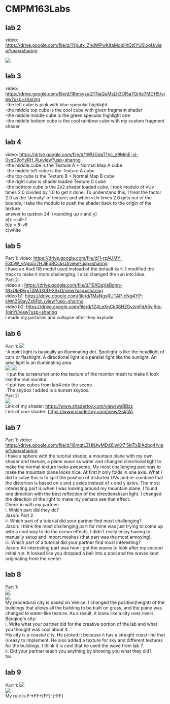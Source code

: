 # CMPM163Labs

## lab 2 
video: https://drive.google.com/file/d/1Yputx_ZndWPwKitaMdqliXQzlYU0logU/view?usp=sharing  

![](lab2/screenshot.png)  

## lab 3 
video: https://drive.google.com/file/d/1RmkysuQTNaQuMsLh3OI5a7QriIe7MOH5/view?usp=sharing  
-the left cube is pink with blue specular highlight  
-the middle top cube is the cool cube with given fragment shader  
-the middle middle cube is the green specular highlight one  
-the middle bottom cube is the cool rainbow cube with my custom fragment shader  

## lab 4 
video: https://drive.google.com/file/d/1WUOdaT1Vc_z9MmE-sl-0vqD9oYyRH_Ru/view?usp=sharing  
-the middle cube is the Texture A + Normal Map A cube  
-the middle left cube is the Texture A cube  
-the top cube is the Texture B + Normal Map B cube  
-the right cube is shader loaded Texture C cube  
-the botttom cube is the 2x2 shader loaded cube, I took modulo of vUv times 2.0 divided by 1.0 to get it done. To understand this, I treat the factor 2.0 as the 'density' of texture; and when vUv times 2.0 gets out of the bounds, I take the modulo to push the shader back to the origin of the texture  
answer to qustion 24: (rounding up x and y)  
	a)x = u*8-1  
	b)y = 8-v*8  
	c)white  

## lab 5
Part 1: video: https://drive.google.com/file/d/1-rzAUMY-E3t5W_yNgo5r7HJlEpBCcksU/view?usp=sharing  
I have an Audi R8 model used instead of the default kart. I modified the track to make it more challenging. I also changed the sun into blue.  
Part 2:  
video a : https://drive.google.com/file/d/16XQgVeBgnn-NtxUkR9vpT0MdX0D-2SxO/view?usp=sharing  
video b1: https://drive.google.com/file/d/1MaNgxRUTAP-cNg4YP-kWn2S8avZsM1zL/view?usp=sharing  
video b2: https://drive.google.com/file/d/1Z4LeXnCk38HZOvzmFdA5vjRtx-1pinYi/view?usp=sharing  
I made my particles and collapse after they explode.

## lab 6  
Part 1:
![](lab6/screenshot.png)  
-A point light is basically an illuminating dot. Spotlight is like the headlight of cars or flashlight. A directional light is a parallel light like the sunlight. An area light is an illuminating area.  
![](lab6/Photo.jpg)  ![](lab6/material.png)  
-I put the screenshot onto the texture of the monitor mesh to make it look like the real monitor.  
-I put two cubes from lab4 into the scene.  
-The skybox I added is a sunset skybox.  
Part 2:  
![](lab6/texture.png)  
Link of my shader: https://www.shadertoy.com/view/wsBBzz  
Link of cool shader:  https://www.shadertoy.com/view/3slcWr  

## lab 7  
Part 1:
video: https://drive.google.com/file/d/16mqtLZHNAyMDd6IwKt7_5kiTxBlAdbq4/view?usp=sharing  
I have a sphere with the tutorial shader, a mountain plane with my own shader and texture, a plane wave as water and changed directional light to make the normal texture looks awesome. My most challenging part was to make the mountain plane looks nice. At first it only folds in one axis. What I did to solve this is to split the position of distorted UVs and re-combine that the distortion is based on x and z axies instead of x and y axies. The most interesting part is when I was looking around my mountain plane, I found one direction with the best reflection of the directional/sun light. I changed the direction of the light to make my cemara see that effect.  
Check in with my partner:  
i. Which part did they do?  
Jason: Part 2.  
ii. Which part of a tutorial did your partner find most challenging?  
Jason: I think the most challenging part for mine was just trying to come up with a cool way to do the ocean effects. I didn't really enjoy having to manually setup and import meshes (that part was the most annoying).  
iii. Which part of a tutorial did your partner find most interesting?  
Jason: An interesting part was how I got the waves to look after my second initial run. It looked like you dropped a ball into a pool and the waves kept originating from the center.  

## lab 8  
Part 1:  
![](lab8/201217.jpg)  
![](lab8/screenshot.png)  
My procedural city is based on Venice. I changed the position(height) of the buildings that allows all the building to be built on grass, and the plane was changed to water-like texture. As a result, it looks like a city over rivers.  
Baoqing's city:  
i. Write what your partner did for the creative portion of the lab and what you thought was cool about it.  
His city is a coastal city. He picked it because it has a straight coast line that is easy to implement. He also added a texture for sky and different textures for the buildings. I think it is cool that he used the wave from lab 7.  
ii. Did your partner teach you anything by showing you what they did?  
No.  

## lab 9  
Part 1:
![](lab9/screenshot_tutorial.png)  
![](lab9/screenshot_my_rule.png)  
My rule is F->FF+[FF]-[-FF]  
